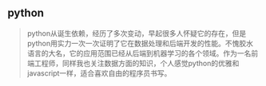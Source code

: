 ## python> python从诞生依赖，经历了多次变动，早起很多人怀疑它的存在，但是python用实力一次一次证明了它在数据处理和后端开发的性能。不愧胶水语言的大名，它的应用范围已经从后端到机器学习的各个领域。作为一名前端工程师，同样我也关注数据方面的知识，个人感觉python的优雅和javascript一样，适合喜欢自由的程序员书写。